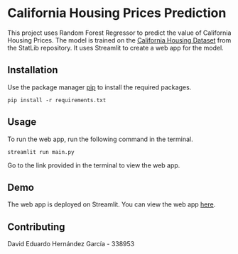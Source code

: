 # California Housing Prices Prediction 
This project uses Random Forest Regressor to predict the value of California Housing Prices. The model is trained on the [California Housing Dataset](https://raw.githubusercontent.com/ageron/handson-ml2/master/) from the StatLib repository. It uses Streamlit to create a web app for the model.

## Installation
Use the package manager [pip](https://pip.pypa.io/en/stable/) to install the required packages.

```pip install -r requirements.txt ```

## Usage
To run the web app, run the following command in the terminal.

```streamlit run main.py ``` 

Go to the link provided in the terminal to view the web app.

## Demo
The web app is deployed on Streamlit. You can view the web app [here]().


## Contributing
David Eduardo Hernández García - 338953




